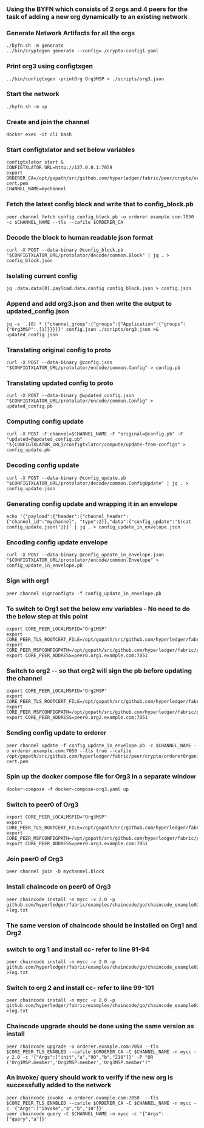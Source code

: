 ### Using the BYFN which consists of 2 orgs and 4 peers for the task of adding a new org dynamically to an existing network

### Generate Network Artifacts for all the orgs
``` 
./byfn.sh -m generate
../bin/cryptogen generate --config=./crypto-config1.yaml 
```

### Print org3 using configtxgen
``` 
../bin/configtxgen -printOrg Org3MSP > ./scripts/org3.json
```

### Start the network
``` 
./byfn.sh -m up 
```

### Create and join the channel
```
docker exec -it cli bash
```

### Start configtxlator and set below variables
```
configtxlator start &
CONFIGTXLATOR_URL=http://127.0.0.1:7059
export ORDERER_CA=/opt/gopath/src/github.com/hyperledger/fabric/peer/crypto/ordererOrganizations/example.com/orderers/orderer.example.com/msp/tlscacerts/tlsca.example.com-cert.pem
CHANNEL_NAME=mychannel
```

### Fetch the latest config block and write that to config_block.pb
```
peer channel fetch config config_block.pb -o orderer.example.com:7050 -c $CHANNEL_NAME --tls --cafile $ORDERER_CA
```

### Decode the block to human readable json format
```
curl -X POST --data-binary @config_block.pb "$CONFIGTXLATOR_URL/protolator/decode/common.Block" | jq . > config_block.json
```

### Isolating current config
```
jq .data.data[0].payload.data.config config_block.json > config.json
```

### Append and add org3.json and then write the output to updated_config.json
```
jq -s '.[0] * {"channel_group":{"groups":{"Application":{"groups": {"Org3MSP":.[1]}}}}}' config.json ./scripts/org3.json >& updated_config.json
```

### Translating original config to proto
```
curl -X POST --data-binary @config.json "$CONFIGTXLATOR_URL/protolator/encode/common.Config" > config.pb
```

### Translating updated config to proto
```
curl -X POST --data-binary @updated_config.json "$CONFIGTXLATOR_URL/protolator/encode/common.Config" > updated_config.pb
```

### Computing config update
```
curl -X POST -F channel=$CHANNEL_NAME -F "original=@config.pb" -F "updated=@updated_config.pb" "${CONFIGTXLATOR_URL}/configtxlator/compute/update-from-configs" > config_update.pb
```

### Decoding config update
```
curl -X POST --data-binary @config_update.pb "$CONFIGTXLATOR_URL/protolator/decode/common.ConfigUpdate" | jq . > config_update.json
```

### Generating config update and wrapping it in an envelope
```
echo '{"payload":{"header":{"channel_header":{"channel_id":"mychannel", "type":2}},"data":{"config_update":'$(cat config_update.json)'}}}' | jq . > config_update_in_envelope.json
```

### Encoding config update envelope
```
curl -X POST --data-binary @config_update_in_envelope.json "$CONFIGTXLATOR_URL/protolator/encode/common.Envelope" > config_update_in_envelope.pb
```

### Sign with org1
```
peer channel signconfigtx -f config_update_in_envelope.pb
```

### To switch to Org1 set the below env variables - No need to do the below step at this point
```
export CORE_PEER_LOCALMSPID="Org1MSP"
export CORE_PEER_TLS_ROOTCERT_FILE=/opt/gopath/src/github.com/hyperledger/fabric/peer/crypto/peerOrganizations/org1.example.com/peers/peer0.org1.example.com/tls/ca.crt
export CORE_PEER_MSPCONFIGPATH=/opt/gopath/src/github.com/hyperledger/fabric/peer/crypto/peerOrganizations/org1.example.com/users/Admin@org1.example.com/msp
export CORE_PEER_ADDRESS=peer0.org1.example.com:7051
```

### Switch to org2 -- so that org2 will sign the pb before updating the channel
```
export CORE_PEER_LOCALMSPID="Org2MSP"
export CORE_PEER_TLS_ROOTCERT_FILE=/opt/gopath/src/github.com/hyperledger/fabric/peer/crypto/peerOrganizations/org2.example.com/peers/peer0.org2.example.com/tls/ca.crt
export CORE_PEER_MSPCONFIGPATH=/opt/gopath/src/github.com/hyperledger/fabric/peer/crypto/peerOrganizations/org2.example.com/users/Admin@org2.example.com/msp
export CORE_PEER_ADDRESS=peer0.org2.example.com:7051
```

### Sending config update to orderer
```
peer channel update -f config_update_in_envelope.pb -c $CHANNEL_NAME -o orderer.example.com:7050 --tls true --cafile /opt/gopath/src/github.com/hyperledger/fabric/peer/crypto/ordererOrganizations/example.com/orderers/orderer.example.com/msp/tlscacerts/tlsca.example.com-cert.pem
```

### Spin up the docker compose file for Org3 in a separate window
```
docker-compose -f docker-compose-org3.yaml up
```

### Switch to peer0 of Org3
```
export CORE_PEER_LOCALMSPID="Org3MSP"
export CORE_PEER_TLS_ROOTCERT_FILE=/opt/gopath/src/github.com/hyperledger/fabric/peer/crypto/peerOrganizations/org3.example.com/peers/peer0.org3.example.com/tls/ca.crt
export CORE_PEER_MSPCONFIGPATH=/opt/gopath/src/github.com/hyperledger/fabric/peer/crypto/peerOrganizations/org3.example.com/users/Admin@org3.example.com/msp
export CORE_PEER_ADDRESS=peer0.org3.example.com:7051
```

### Join peer0 of Org3
```
peer channel join -b mychannel.block
```

### Install chaincode on peer0 of Org3
```
peer chaincode install -n mycc -v 2.0 -p github.com/hyperledger/fabric/examples/chaincode/go/chaincode_example02 >log.txt
```

### The same version of chaincode should be installed on Org1 and Org2
### switch to org 1 and install cc- refer to line 91-94
```
peer chaincode install -n mycc -v 2.0 -p github.com/hyperledger/fabric/examples/chaincode/go/chaincode_example02 >log.txt
```

### Switch to org 2 and install cc- refer to line 99-101
```
peer chaincode install -n mycc -v 2.0 -p github.com/hyperledger/fabric/examples/chaincode/go/chaincode_example02 >log.txt
```

### Chaincode upgrade should be done using the same version as install
```
peer chaincode upgrade -o orderer.example.com:7050 --tls $CORE_PEER_TLS_ENABLED --cafile $ORDERER_CA -C $CHANNEL_NAME -n mycc -v 2.0 -c '{"Args":["init","a","90","b","210"]}' -P "OR ('Org1MSP.member','Org2MSP.member','Org3MSP.member')"
```

### An invoke/ query should work to verify if the new org is successfully added to the network
```
peer chaincode invoke -o orderer.example.com:7050  --tls $CORE_PEER_TLS_ENABLED --cafile $ORDERER_CA -C $CHANNEL_NAME -n mycc -c '{"Args":["invoke","a","b","10"]}'
peer chaincode query -C $CHANNEL_NAME -n mycc -c '{"Args":["query","a"]}'
```
